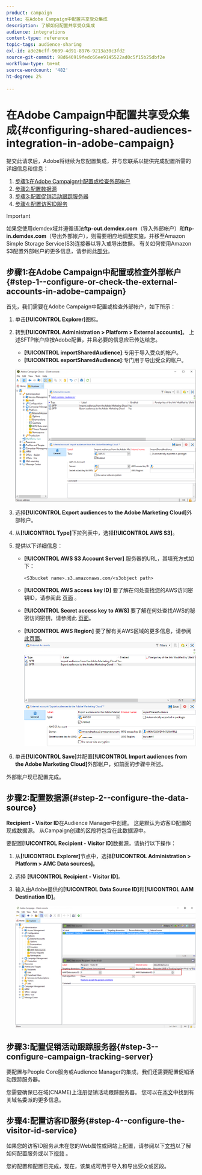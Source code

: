 ```yaml
---
product: campaign
title: 在Adobe Campaign中配置共享受众集成
description: 了解如何配置共享受众集成
audience: integrations
content-type: reference
topic-tags: audience-sharing
exl-id: a3e26cff-9609-4d91-8976-9213a30c3fd2
source-git-commit: 98d646919fedc66ee9145522ad0c5f15b25dbf2e
workflow-type: tm+mt
source-wordcount: '482'
ht-degree: 2%

---
```


# 在Adobe Campaign中配置共享受众集成{#configuring-shared-audiences-integration-in-adobe-campaign}

提交此请求后，Adobe将继续为您配置集成，并与您联系以提供完成配置所需的详细信息和信息：

1. [步骤1:在Adobe Campaign中配置或检查外部帐户](#step-1--configure-or-check-the-external-accounts-in-adobe-campaign)
1. [步骤2:配置数据源](#step-2--configure-the-data-source)
1. [步骤3:配置促销活动跟踪服务器](#step-3--configure-campaign-tracking-server)
1. [步骤4:配置访客ID服务](#step-4--configure-the-visitor-id-service)

>[!IMPORTANT]
>
>如果您使用demdex域并遵循语法&#x200B;**ftp-out.demdex.com**（导入外部帐户）和&#x200B;**ftp-in.demdex.com**（导出外部帐户），则需要相应地调整实施，并移至Amazon Simple Storage Service(S3)连接器以导入或导出数据。 有关如何使用Amazon S3配置外部帐户的更多信息，请参阅此[部分](../../integrations/using/configuring-shared-audiences-integration-in-adobe-campaign.md#step-1--configure-or-check-the-external-accounts-in-adobe-campaign)。

## 步骤1:在Adobe Campaign中配置或检查外部帐户{#step-1--configure-or-check-the-external-accounts-in-adobe-campaign}

首先，我们需要在Adobe Campaign中配置或检查外部帐户，如下所示：

1. 单击&#x200B;**[!UICONTROL Explorer]**&#x200B;图标。
1. 转到&#x200B;**[!UICONTROL Administration > Platform > External accounts]**。 上述SFTP帐户应按Adobe配置，并且必要的信息应已传达给您。

   * **[!UICONTROL importSharedAudience]**:专用于导入受众的帐户。
   * **[!UICONTROL exportSharedAudience]**:专门用于导出受众的帐户。

   ![](assets/aam_config_1.png)

1. 选择&#x200B;**[!UICONTROL Export audiences to the Adobe Marketing Cloud]**&#x200B;外部帐户。

1. 从&#x200B;**[!UICONTROL Type]**&#x200B;下拉列表中，选择&#x200B;**[!UICONTROL AWS S3]**。

1. 提供以下详细信息：

   * **[!UICONTROL AWS S3 Account Server]**
服务器的URL，其填充方式如下：

      ```
      <S3bucket name>.s3.amazonaws.com/<s3object path>
      ```

   * **[!UICONTROL AWS access key ID]**
要了解在何处查找您的AWS访问密钥ID，请参阅此 [页面](https://docs.aws.amazon.com/general/latest/gr/aws-sec-cred-types.html#access-keys-and-secret-access-keys) 。

   * **[!UICONTROL Secret access key to AWS]**
要了解在何处查找AWS的秘密访问密钥，请参阅此 [页面](https://aws.amazon.com/fr/blogs/security/wheres-my-secret-access-key/)。

   * **[!UICONTROL AWS Region]**
要了解有关AWS区域的更多信息，请参阅 [此页面](https://aws.amazon.com/about-aws/global-infrastructure/regions_az/)。
   ![](assets/aam_config_2.png)

1. 单击&#x200B;**[!UICONTROL Save]**&#x200B;并配置&#x200B;**[!UICONTROL Import audiences from the Adobe Marketing Cloud]**&#x200B;外部帐户，如前面的步骤中所述。

外部帐户现已配置完成。

## 步骤2:配置数据源{#step-2--configure-the-data-source}

**Recipient - Visitor ID**&#x200B;在Audience Manager中创建。 这是默认为访客ID配置的现成数据源。 从Campaign创建的区段将包含在此数据源中。

要配置&#x200B;**[!UICONTROL Recipient - Visitor ID]**&#x200B;数据源，请执行以下操作：

1. 从&#x200B;**[!UICONTROL Explorer]**&#x200B;节点中，选择&#x200B;**[!UICONTROL Administration > Platform > AMC Data sources]**。
1. 选择 **[!UICONTROL Recipient - Visitor ID]**。
1. 输入由Adobe提供的&#x200B;**[!UICONTROL Data Source ID]**&#x200B;和&#x200B;**[!UICONTROL AAM Destination ID]**。

   ![](assets/aam_config_3.png)

## 步骤3:配置促销活动跟踪服务器{#step-3--configure-campaign-tracking-server}

要配置与People Core服务或Audience Manager的集成，我们还需要配置促销活动跟踪服务器。

您需要确保已在域(CNAME)上注册促销活动跟踪服务器。 您可以在[本文](https://helpx.adobe.com/cn/campaign/kb/domain-name-delegation.html)中找到有关域名委派的更多信息。

## 步骤4:配置访客ID服务{#step-4--configure-the-visitor-id-service}

如果您的访客ID服务从未在您的Web属性或网站上配置，请参阅以下[文档](https://experienceleague.adobe.com/docs/id-service/using/implementation/setup-aam-analytics.html)以了解如何配置服务或以下[视频](https://helpx.adobe.com/cn/marketing-cloud/how-to/email-marketing.html#step-two) 。

您的配置和配置已完成，现在，该集成可用于导入和导出受众或区段。
